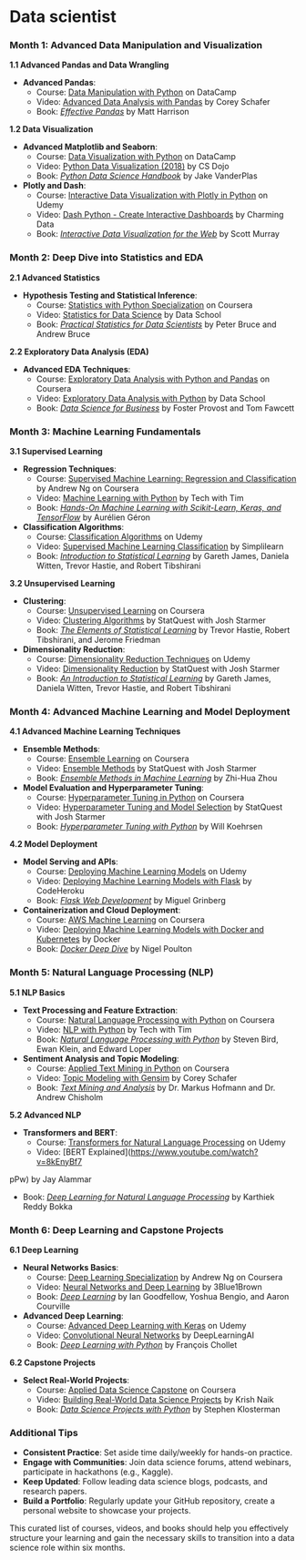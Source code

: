 # Data scientist

### Month 1: Advanced Data Manipulation and Visualization

**1.1 Advanced Pandas and Data Wrangling**
- **Advanced Pandas**:
  - Course: [Data Manipulation with Python](https://www.datacamp.com/courses/data-manipulation-with-python) on DataCamp
  - Video: [Advanced Data Analysis with Pandas](https://www.youtube.com/watch?v=5JnMutdy6Fw) by Corey Schafer
  - Book: *[Effective Pandas](https://www.amazon.com/Effective-Pandas-Patterns-Tools-Transformation/dp/1735543008)* by Matt Harrison

**1.2 Data Visualization**
- **Advanced Matplotlib and Seaborn**:
  - Course: [Data Visualization with Python](https://www.datacamp.com/courses/data-visualization-with-python) on DataCamp
  - Video: [Python Data Visualization (2018)](https://www.youtube.com/watch?v=FytuB8nFHPQ) by CS Dojo
  - Book: *[Python Data Science Handbook](https://www.amazon.com/Python-Data-Science-Handbook-Essential/dp/1491912057)* by Jake VanderPlas
- **Plotly and Dash**:
  - Course: [Interactive Data Visualization with Plotly in Python](https://www.udemy.com/course/interactive-python-dashboards-with-plotly-and-dash/) on Udemy
  - Video: [Dash Python - Create Interactive Dashboards](https://www.youtube.com/watch?v=hSPmj7mK6ng) by Charming Data
  - Book: *[Interactive Data Visualization for the Web](https://www.amazon.com/Interactive-Data-Visualization-Scott-Murray/dp/1491921285)* by Scott Murray

### Month 2: Deep Dive into Statistics and EDA

**2.1 Advanced Statistics**
- **Hypothesis Testing and Statistical Inference**:
  - Course: [Statistics with Python Specialization](https://www.coursera.org/specializations/statistics-with-python) on Coursera
  - Video: [Statistics for Data Science](https://www.youtube.com/watch?v=UzxYlbK2c7E) by Data School
  - Book: *[Practical Statistics for Data Scientists](https://www.amazon.com/Practical-Statistics-Data-Scientists-Essential/dp/149207294X)* by Peter Bruce and Andrew Bruce

**2.2 Exploratory Data Analysis (EDA)**
- **Advanced EDA Techniques**:
  - Course: [Exploratory Data Analysis with Python and Pandas](https://www.coursera.org/projects/exploratory-data-analysis-pandas) on Coursera
  - Video: [Exploratory Data Analysis with Python](https://www.youtube.com/watch?v=toZyCyBWlPM) by Data School
  - Book: *[Data Science for Business](https://www.amazon.com/Data-Science-Business-What-Need/dp/1449361323)* by Foster Provost and Tom Fawcett

### Month 3: Machine Learning Fundamentals

**3.1 Supervised Learning**
- **Regression Techniques**:
  - Course: [Supervised Machine Learning: Regression and Classification](https://www.coursera.org/learn/machine-learning) by Andrew Ng on Coursera
  - Video: [Machine Learning with Python](https://www.youtube.com/watch?v=7eh4d6sabA0) by Tech with Tim
  - Book: *[Hands-On Machine Learning with Scikit-Learn, Keras, and TensorFlow](https://www.amazon.com/Hands-Machine-Learning-Scikit-Learn-TensorFlow/dp/1492032646)* by Aurélien Géron
- **Classification Algorithms**:
  - Course: [Classification Algorithms](https://www.udemy.com/course/machine-learning-classification-algorithms-using-python/) on Udemy
  - Video: [Supervised Machine Learning Classification](https://www.youtube.com/watch?v=AoeEHqVSNOw) by Simplilearn
  - Book: *[Introduction to Statistical Learning](https://www.amazon.com/Introduction-Statistical-Learning-Applications-Statistics/dp/1071614177)* by Gareth James, Daniela Witten, Trevor Hastie, and Robert Tibshirani

**3.2 Unsupervised Learning**
- **Clustering**:
  - Course: [Unsupervised Learning](https://www.coursera.org/learn/clustering-and-dimensionality-reduction) on Coursera
  - Video: [Clustering Algorithms](https://www.youtube.com/watch?v=6kDlQHBj6wU) by StatQuest with Josh Starmer
  - Book: *[The Elements of Statistical Learning](https://www.amazon.com/Elements-Statistical-Learning-Prediction-Statistics/dp/0387848576)* by Trevor Hastie, Robert Tibshirani, and Jerome Friedman
- **Dimensionality Reduction**:
  - Course: [Dimensionality Reduction Techniques](https://www.udemy.com/course/dimensionality-reduction-techniques-in-machine-learning/) on Udemy
  - Video: [Dimensionality Reduction](https://www.youtube.com/watch?v=2p-yW7nCHwI) by StatQuest with Josh Starmer
  - Book: *[An Introduction to Statistical Learning](https://www.amazon.com/Introduction-Statistical-Learning-Applications-Statistics/dp/1071614177)* by Gareth James, Daniela Witten, Trevor Hastie, and Robert Tibshirani

### Month 4: Advanced Machine Learning and Model Deployment

**4.1 Advanced Machine Learning Techniques**
- **Ensemble Methods**:
  - Course: [Ensemble Learning](https://www.coursera.org/learn/ensemble-methods) on Coursera
  - Video: [Ensemble Methods](https://www.youtube.com/watch?v=K8RI2-wwZB8) by StatQuest with Josh Starmer
  - Book: *[Ensemble Methods in Machine Learning](https://www.springer.com/gp/book/9783540496808)* by Zhi-Hua Zhou
- **Model Evaluation and Hyperparameter Tuning**:
  - Course: [Hyperparameter Tuning in Python](https://www.coursera.org/learn/hyperparameter-tuning) on Coursera
  - Video: [Hyperparameter Tuning and Model Selection](https://www.youtube.com/watch?v=8yw3q95zKKk) by StatQuest with Josh Starmer
  - Book: *[Hyperparameter Tuning with Python](https://www.amazon.com/Hyperparameter-Tuning-Python-Will-Koehrsen/dp/1953470255)* by Will Koehrsen

**4.2 Model Deployment**
- **Model Serving and APIs**:
  - Course: [Deploying Machine Learning Models](https://www.udemy.com/course/deploy-machine-learning-models/) on Udemy
  - Video: [Deploying Machine Learning Models with Flask](https://www.youtube.com/watch?v=UdT8dkRzTLk) by CodeHeroku
  - Book: *[Flask Web Development](https://www.amazon.com/Flask-Web-Development-Developing-Applications/dp/1491991739)* by Miguel Grinberg
- **Containerization and Cloud Deployment**:
  - Course: [AWS Machine Learning](https://www.coursera.org/specializations/aws-machine-learning) on Coursera
  - Video: [Deploying Machine Learning Models with Docker and Kubernetes](https://www.youtube.com/watch?v=Orp6Lc4eLEk) by Docker
  - Book: *[Docker Deep Dive](https://www.amazon.com/Docker-Deep-Dive-Nigel-Poulton/dp/1521822808)* by Nigel Poulton

### Month 5: Natural Language Processing (NLP)

**5.1 NLP Basics**
- **Text Processing and Feature Extraction**:
  - Course: [Natural Language Processing with Python](https://www.coursera.org/learn/python-text-mining) on Coursera
  - Video: [NLP with Python](https://www.youtube.com/watch?v=8M_MJCN28tY) by Tech with Tim
  - Book: *[Natural Language Processing with Python](https://www.amazon.com/Natural-Language-Processing-Python-Analyzing/dp/0596516495)* by Steven Bird, Ewan Klein, and Edward Loper
- **Sentiment Analysis and Topic Modeling**:
  - Course: [Applied Text Mining in Python](https://www.coursera.org/learn/python-text-mining) on Coursera
  - Video: [Topic Modeling with Gensim](https://www.youtube.com/watch?v=R9i86EYE2hY) by Corey Schafer
  - Book: *[Text Mining and Analysis](https://www.amazon.com/Text-Mining-Analysis-Practical-Applications/dp/0133110900)* by Dr. Markus Hofmann and Dr. Andrew Chisholm

**5.2 Advanced NLP**
- **Transformers and BERT**:
  - Course: [Transformers for Natural Language Processing](https://www.udemy.com/course/transformers-in-nlp-using-hugging-face-library/) on Udemy
  - Video: [BERT Explained](https://www.youtube.com/watch?v=8kEnyBf7

pPw) by Jay Alammar
  - Book: *[Deep Learning for Natural Language Processing](https://www.amazon.com/Deep-Learning-Natural-Language-Processing/dp/161729544X)* by Karthiek Reddy Bokka

### Month 6: Deep Learning and Capstone Projects

**6.1 Deep Learning**
- **Neural Networks Basics**:
  - Course: [Deep Learning Specialization](https://www.coursera.org/specializations/deep-learning) by Andrew Ng on Coursera
  - Video: [Neural Networks and Deep Learning](https://www.youtube.com/watch?v=aircAruvnKk) by 3Blue1Brown
  - Book: *[Deep Learning](https://www.amazon.com/Deep-Learning-Adaptive-Computation-Machine/dp/0262035618)* by Ian Goodfellow, Yoshua Bengio, and Aaron Courville
- **Advanced Deep Learning**:
  - Course: [Advanced Deep Learning with Keras](https://www.udemy.com/course/advanced-deep-learning-with-keras/) on Udemy
  - Video: [Convolutional Neural Networks](https://www.youtube.com/watch?v=YRhxdVk_sIs) by DeepLearningAI
  - Book: *[Deep Learning with Python](https://www.amazon.com/Deep-Learning-Python-Francois-Chollet/dp/1617294435)* by François Chollet

**6.2 Capstone Projects**
- **Select Real-World Projects**:
  - Course: [Applied Data Science Capstone](https://www.coursera.org/learn/applied-data-science-capstone) on Coursera
  - Video: [Building Real-World Data Science Projects](https://www.youtube.com/watch?v=Uqjt-VuNP1o) by Krish Naik
  - Book: *[Data Science Projects with Python](https://www.amazon.com/Data-Science-Projects-Python-Transform/dp/178995732X)* by Stephen Klosterman

### Additional Tips

- **Consistent Practice**: Set aside time daily/weekly for hands-on practice.
- **Engage with Communities**: Join data science forums, attend webinars, participate in hackathons (e.g., Kaggle).
- **Keep Updated**: Follow leading data science blogs, podcasts, and research papers.
- **Build a Portfolio**: Regularly update your GitHub repository, create a personal website to showcase your projects.

This curated list of courses, videos, and books should help you effectively structure your learning and gain the necessary skills to transition into a data science role within six months.

